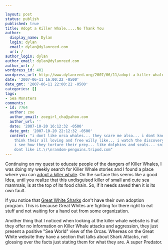 ```yaml
---

layout: post
status: publish
published: true
title: Adopt a Killer Whale.....No Thank You
author:
  display_name: Dylan
  login: dylan
  email: dylan@dylanreed.com
  url: /
author_login: dylan
author_email: dylan@dylanreed.com
author_url: /
wordpress_id: 401
wordpress_url: http://www.dylanreed.org/2007/06/11/adopt-a-killer-whaleno-thank-you/
date: '2007-06-11 16:00:22 -0500'
date_gmt: '2007-06-11 22:00:22 -0500'
categories: []
tags:
- Sea Monsters
comments:
- id: 7764
  author: zoe
  author_email: zoegirl_cha@yahoo.com
  author_url: ''
  date: '2007-10-20 16:12:32 -0500'
  date_gmt: '2007-10-20 22:12:32 -0500'
  content: "i dont like orca whales... they scare me also... i dont know why people
    think their all loving and free willy like... i watch the discovery channel and
    i see how they torture their prey... like dolphins and seals... sniff sniff i
    dont like it.\r\nrandom-penguins.tripod.com"
---
```


Continuing on my quest to educate people of the dangers of Killer Whales, I was doing my weekly search for Killer Whale stories and I found a place where you can [adopt a killer whale][1]. On the surface this seems like a good Idea, until you realize that this undisguised killer of small and cute sea mammals, is at the top of its food chain. So, if it needs saved then it is its own fault.

   [1]: http://www.killerwhale.org/index2.html

If you notice that [Great White Sharks][2] don't have their own adoption program. This is because Great Whites are fighting for there right to eat stuff and not waiting for a hand out from some organization.

   [2]: http://www.sharkfoundation.net/

Another thing that I noticed when looking at the killer whale website is that they offer no information on Killer Whale attacks and aggression, they just present a positive "Sea World" view of the Orcas. Whereas on the Great White website they have a section that talks about Shark Attacks, not glossing over the facts just stating them for what they are. A super Predator.

